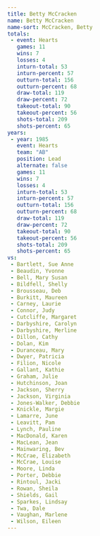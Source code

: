 ```yaml
---
title: Betty McCracken
name: Betty McCracken
name-sort: McCracken, Betty
totals:
 - event: Hearts
   games: 11
   wins: 7
   losses: 4
   inturn-total: 53
   inturn-percent: 57
   outturn-total: 156
   outturn-percent: 68
   draw-total: 119
   draw-percent: 72
   takeout-total: 90
   takeout-percent: 56
   shots-total: 209
   shots-percent: 65
years:
 - year: 1985
   event: Hearts
   team: "AB"
   position: Lead
   alternate: false
   games: 11
   wins: 7
   losses: 4
   inturn-total: 53
   inturn-percent: 57
   outturn-total: 156
   outturn-percent: 68
   draw-total: 119
   draw-percent: 72
   takeout-total: 90
   takeout-percent: 56
   shots-total: 209
   shots-percent: 65
vs:
 - Bartlett, Sue Anne
 - Beaudin, Yvonne
 - Bell, Mary Susan
 - Bildfell, Shelly
 - Brousseau, Deb
 - Burkitt, Maureen
 - Carney, Laurie
 - Connor, Judy
 - Cutcliffe, Margaret
 - Darbyshire, Carolyn
 - Darbyshire, Merline
 - Dillon, Cathy
 - Dolan, Kim
 - Duranceau, Mary
 - Dwyer, Patricia
 - Filion, Nicole
 - Gallant, Kathie
 - Graham, Julie
 - Hutchinson, Joan
 - Jackson, Sherry
 - Jackson, Virginia
 - Jones-Walker, Debbie
 - Knickle, Margie
 - Lamarre, June
 - Leavitt, Pam
 - Lynch, Pauline
 - MacDonald, Karen
 - MacLean, Jean
 - Mainwaring, Bev
 - McCrae, Elizabeth
 - McCrae, Louise
 - Moore, Linda
 - Porter, Debbie
 - Rintoul, Jacki
 - Rowan, Sheila
 - Shields, Gail
 - Sparkes, Lindsay
 - Twa, Dale
 - Vaughan, Marlene
 - Wilson, Eileen
---
```

